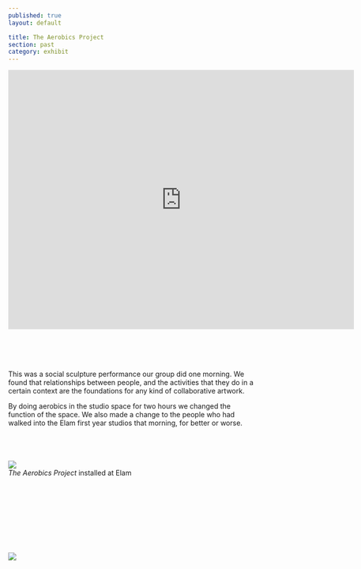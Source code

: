 ```yaml
---
published: true
layout: default

title: The Aerobics Project
section: past
category: exhibit
---
```


<iframe src="https://player.vimeo.com/video/109419220?color=ffffff&portrait=0" width="700" height="525" frameborder="0" webkitallowfullscreen mozallowfullscreen allowfullscreen></iframe>

<br><br>
<br><br>
This was a social sculpture performance our group did one morning. We found that relationships between people, and the activities that they do in a certain context are the foundations for any kind of collaborative artwork.

By doing aerobics in the studio space for two hours we changed the function of the space. We also made a change to the people who had walked into the Elam first year studios that morning, for better or worse.
<br><br>
<br><br><br>
<img src="https://farm1.staticflickr.com/551/17971277464_e0b42536d8_c.jpg">
<br>
_The Aerobics Project_ installed at Elam
<br><br>
<br><br>
<br><br>
<br><br>
<br><br>
<img src="https://farm1.staticflickr.com/269/18567541156_0690ca7d98_c.jpg">
